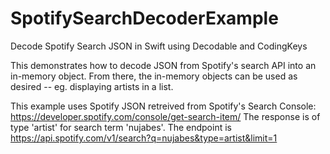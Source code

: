 # SpotifySearchDecoderExample
Decode Spotify Search JSON in Swift using Decodable and CodingKeys

This demonstrates how to decode JSON from Spotify's search API into an in-memory object.
From there, the in-memory objects can be used as desired -- eg. displaying artists in a list.

This example uses Spotify JSON retreived from Spotify's Search Console: https://developer.spotify.com/console/get-search-item/
The response is of type 'artist' for search term 'nujabes'.
The endpoint is https://api.spotify.com/v1/search?q=nujabes&type=artist&limit=1
